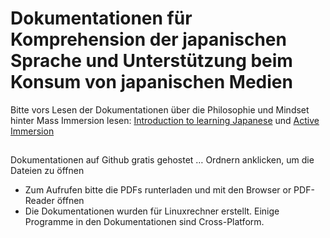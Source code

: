 # Dokumentationen für Komprehension der japanischen Sprache und Unterstützung beim Konsum von japanischen Medien
Bitte vors Lesen der Dokumentationen über die Philosophie und Mindset hinter Mass Immersion lesen: [Introduction to learning Japanese](https://tatsumoto.neocities.org/blog/introduction-to-learning-japanese) und [Active Immersion](https://tatsumoto.neocities.org/blog/active-immersion) 
##
Dokumentationen auf Github gratis gehostet … Ordnern anklicken, um die Dateien zu öffnen
+ Zum Aufrufen bitte die PDFs runterladen und mit den Browser or PDF-Reader öffnen
+ Die Dokumentationen wurden für Linuxrechner erstellt. Einige Programme in den Dokumentationen sind Cross-Platform.
